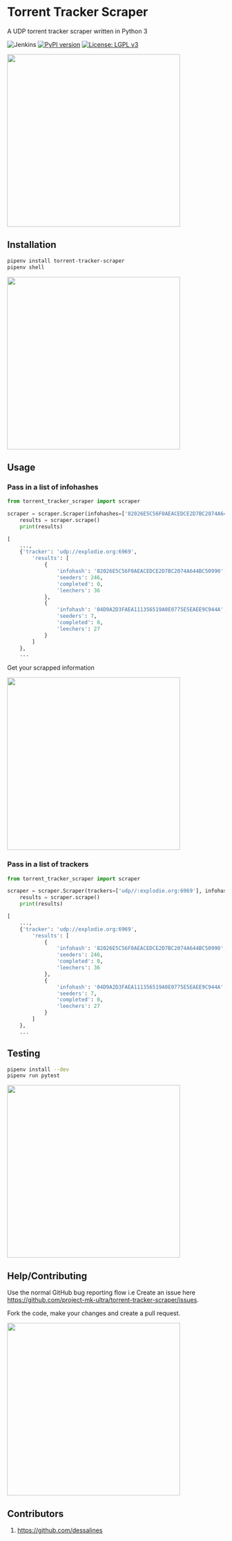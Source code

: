 # Torrent Tracker Scraper

A UDP torrent tracker scraper written in Python 3

![Jenkins](https://jenkins.psr42.online/job/torrent-tracker-scraper/badge/icon?)
[![PyPI version](https://badge.fury.io/py/torrent-tracker-scraper.svg)](https://badge.fury.io/py/torrent-tracker-scraper)
[![License: LGPL v3](https://img.shields.io/badge/License-LGPL%20v3-blue.svg)](https://www.gnu.org/licenses/lgpl-3.0)

<img src="docs/imgs/car-thief.jpg" width="400">

## Installation

```bash
pipenv install torrent-tracker-scraper
pipenv shell
```

<img src="docs/imgs/thief-downloading-python-package.jpg" width="400">

## Usage

### Pass in a list of infohashes

```python
from torrent_tracker_scraper import scraper

scraper = scraper.Scraper(infohashes=['82026E5C56F0AEACEDCE2D7BC2074A644BC50990', '04D9A2D3FAEA111356519A0E0775E5EAEE9C944A'])
    results = scraper.scrape()
    print(results)

[
    ...,
    {'tracker': 'udp://explodie.org:6969', 
        'results': [
            {
                'infohash': '82026E5C56F0AEACEDCE2D7BC2074A644BC50990', 
                'seeders': 246,
                'completed': 0, 
                'leechers': 36
            },
            { 
                'infohash': '04D9A2D3FAEA111356519A0E0775E5EAEE9C944A', 
                'seeders': 7, 
                'completed': 0, 
                'leechers': 27
            }
        ]
    }, 
    ...
```

Get your scrapped information

<img src="docs/imgs/thief-with-an-early.2000s-limp-bizkit-cd.jpg" width="400">

### Pass in a list of trackers

```python
from torrent_tracker_scraper import scraper

scraper = scraper.Scraper(trackers=['udp//:explodie.org:6969'], infohashes=['82026E5C56F0AEACEDCE2D7BC2074A644BC50990', '04D9A2D3FAEA111356519A0E0775E5EAEE9C944A'])
    results = scraper.scrape()
    print(results)

[
    ...,
    {'tracker': 'udp://explodie.org:6969', 
        'results': [
            {
                'infohash': '82026E5C56F0AEACEDCE2D7BC2074A644BC50990', 
                'seeders': 246,
                'completed': 0, 
                'leechers': 36
            },
            { 
                'infohash': '04D9A2D3FAEA111356519A0E0775E5EAEE9C944A', 
                'seeders': 7, 
                'completed': 0, 
                'leechers': 27
            }
        ]
    }, 
    ...
```

## Testing

```bash
pipenv install --dev
pipenv run pytest
```

<img src="docs/imgs/thief-reviewing-unit-test-reports.jpg" width="400">

## Help/Contributing

Use the normal GitHub bug reporting flow i.e Create an issue here
<https://github.com/project-mk-ultra/torrent-tracker-scraper/issues>.

Fork the code, make your changes and create a pull request.

<img src="docs/imgs/thief-tiptoe.jpg" width="400">

## Contributors

1. <https://github.com/dessalines>

